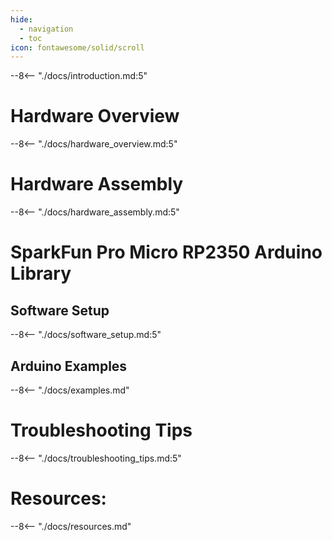```yaml
---
hide:
  - navigation
  - toc
icon: fontawesome/solid/scroll
---
```



--8<-- "./docs/introduction.md:5"

# Hardware Overview
--8<-- "./docs/hardware_overview.md:5"

# Hardware Assembly
--8<-- "./docs/hardware_assembly.md:5"

# SparkFun Pro Micro RP2350 Arduino Library

## Software Setup
--8<-- "./docs/software_setup.md:5"

## Arduino Examples
--8<-- "./docs/examples.md"

# Troubleshooting Tips
--8<-- "./docs/troubleshooting_tips.md:5"

# Resources:
--8<-- "./docs/resources.md"